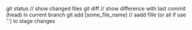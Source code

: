 git status // show changed files
git diff // show difference with  last commit (head) in current branch
git add [some_file_name] // aadd fille (or all if use '.') to stage changes

